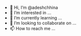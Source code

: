- 👋 Hi, I’m @adeshchhina
- 👀 I’m interested in ...
- 🌱 I’m currently learning ...
- 💞️ I’m looking to collaborate on ...
- 📫 How to reach me ...

<!---
adeshchhina/adeshchhina is a ✨ special ✨ repository because its `README.md` (this file) appears on your GitHub profile.
You can click the Preview link to take a look at your changes.
--->
